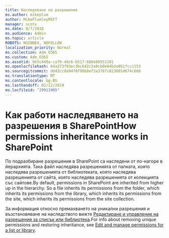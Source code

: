 ```yaml
---
title: Наследяване на разрешения
ms.author: mikeplum
author: MikePlumleyMSFT
manager: scotv
ms.date: 8/7/2018
ms.audience: Admin
ms.topic: article
ROBOTS: NOINDEX, NOFOLLOW
localization_priority: Normal
ms.collection: Adm_O365
ms.custom: Adm_O365
ms.assetid: bb5c440a-ca70-4dc6-b517-688e80551101
ms.openlocfilehash: 64a373f93ec3bc642c3a9cb0e64b2e051fcc1153
ms.sourcegitcommit: dd43cc0a9470f98b8ef2a3787c823801d674c666
ms.translationtype: MT
ms.contentlocale: bg-BG
ms.lasthandoff: 02/12/2019
ms.locfileid: "29911905"
---
```

# <a name="how-permissions-inheritance-works-in-sharepoint"></a><span data-ttu-id="d8f17-102">Как работи наследяването на разрешения в SharePoint</span><span class="sxs-lookup"><span data-stu-id="d8f17-102">How permissions inheritance works in SharePoint</span></span>

<span data-ttu-id="d8f17-p101">По подразбиране разрешения в SharePoint са наследени от по-нагоре в йерархията. Така файл наследява разрешенията от папката, която наследява разрешенията от библиотеката, която наследява разрешенията от сайта, която наследява разрешенията от колекцията със сайтове.</span><span class="sxs-lookup"><span data-stu-id="d8f17-p101">By default, permissions in SharePoint are inherited from higher up in the hierarchy. So a file inherits its permissions from the folder, which inherits its permissions from the library, which inherits its permissions from the site, which inherits its permissions from the site collection.</span></span>
  
<span data-ttu-id="d8f17-105">За информация относно премахването на уникални разрешения и възстановяване на наследството вижте [Редактиране и управление на разрешения за списък или библиотека](https://go.microsoft.com/fwlink/?linkid=869946).</span><span class="sxs-lookup"><span data-stu-id="d8f17-105">For info about removing unique permissions and restoring inheritance, see [Edit and manage permissions for a list or library](https://go.microsoft.com/fwlink/?linkid=869946).</span></span>
  

